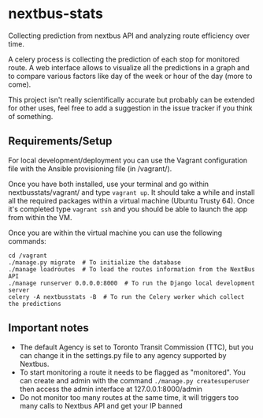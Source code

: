 # nextbus-stats
Collecting prediction from nextbus API and analyzing route efficiency over time.

A celery process is collecting the prediction of each stop for monitored route. A web interface allows to visualize all the predictions in a graph and to compare various factors like day of the week or hour of the day (more to come).

This project isn't really scientifically accurate but probably can be extended for other uses, feel free to add a suggestion in the issue tracker if you think of something.

## Requirements/Setup

For local development/deployment you can use the Vagrant configuration file with the Ansible provisioning file (in /vagrant/).

Once you have both installed, use your terminal and go within nextbusstats/vagrant/ and type `vagrant up`.
It should take a while and install all the required packages within a virtual machine (Ubuntu Trusty 64). Once it's completed type `vagrant ssh` and you should be able to launch the app from within the VM.

Once you are within the virtual machine you can use the following commands:
```
cd /vagrant
./manage.py migrate  # To initialize the database
./manage loadroutes  # To load the routes information from the NextBus API
./manage runserver 0.0.0.0:8000  # To run the Django local development server
celery -A nextbusstats -B  # To run the Celery worker which collect the predictions
```

## Important notes
- The default Agency is set to Toronto Transit Commission (TTC), but you can change it in the settings.py file to any agency supported by Nextbus.
- To start monitoring a route it needs to be flagged as "monitored". You can create and admin with the command `./manage.py createsuperuser` then access the admin interface at 127.0.0.1:8000/admin
- Do not monitor too many routes at the same time, it will triggers too many calls to Nextbus API and get your IP banned


